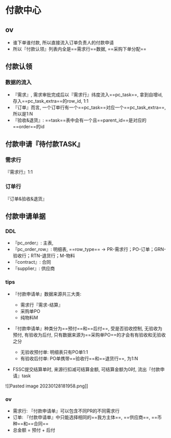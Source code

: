 # 付款中心

## ov

- 谁下单谁付款, 所以直接流入订单负责人的付款申请
- 所以『付款认领』列表内全是==需求行==数据, ==采购下单分配==

## 付款认领

### 数据的流入
- 『需求』, 需求审批完成后以『需求行』纬度流入==pc_task==, 拿到自增id, 存入==pc_task_extra==的row_id, 1:1
- 『订单』而言, 一个订单行有一个==pc_task==对应一个==pc_task_extra==, 所以是1:N
- 『验收&退货』: ==task==表中会有一个且==parent_id==是对应的==order==的id

## 付款申请『待付款TASK』

### 需求行
『需求行』1:1

### 订单行
『订单&验收&退货』

## 付款申请单据

### DDL
- 『pc_order』: 主表, 
- 『pc_order_row』: 明细表, ==row_type== -> PR-需求行；PO-订单；GRN-验收行；RTN-退货行；M-物料
- 『contract』: 合同
- 『supplier』: 供应商

### tips
- 『付款申请单』数据来源共三大类: 
	- 需求行『需求-结算』
	- 采购单PO
	- 纯物料M

- 『付款申请单』种类分为==预付==和==后付==, 受是否验收控制, 无验收为预付, 有验收为后付, 只有数据来源为==采购单PO==的才会有有验收和无验收之分
	- 无验收预付单: 明细表只有PO单1:1
	- 有验收后付单: PO单携带==验收行==和==退货行==, 为1:N

- FSSC提交结算单时, 来源行扣减可结算金额, 可结算金额为0时, 流出『付款申请』task

![[Pasted image 20230128181958.png]]

### ov
- 需求行: 『付款申请单』可以包含不同PR的不同需求行
- 订单: 『付款申请单』中只能选择相同的==我方主体==, ==供应商==, ==币种==和==合同==
- 总金额 = 预付 + 后付